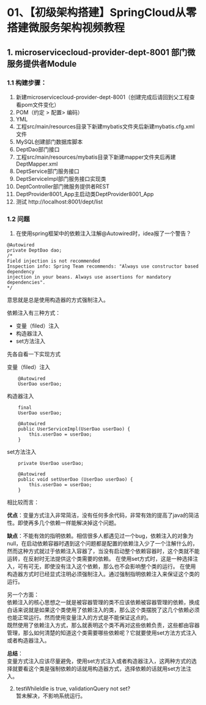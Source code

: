# 01、【初级架构搭建】SpringCloud从零搭建微服务架构视频教程

## 1. microservicecloud-provider-dept-8001 部门微服务提供者Module

### 1.1 构建步骤：   
1. 新建microservicecloud-provider-dept-8001（创建完成后请回到父工程查看pom文件变化）   
2. POM（约定 > 配置> 编码）   
3. YML   
4. 工程src/main/resources目录下新建mybatis文件夹后新建mybatis.cfg.xml文件   
5. MySQL创建部门数据库脚本   
6. DeptDao部门接口   
7. 工程src/main/resources/mybatis目录下新建mapper文件夹后再建DeptMapper.xml   
8. DeptService部门服务接口   
9. DeptServiceImpl部门服务接口实现类   
10. DeptController部门微服务提供者REST   
11. DeptProvider8001_App主启动类DeptProvider8001_App   
12. 测试 http://localhost:8001/dept/list


### 1.2 问题   
1. 在使用spring框架中的依赖注入注解@Autowired时，idea报了一个警告？   

```
@Autowired
private DeptDao dao;
/*
Field injection is not recommended
Inspection info: Spring Team recommends: "Always use constructor based dependency
injection in your beans. Always use assertions for mandatory dependencies".
*/
```

意思就是总是使用构造器的方式强制注入。

依赖注入有三种方式：

* 变量（filed）注入
* 构造器注入
* set方法注入

先各自看一下实现方式   

变量（filed）注入   
```
    @Autowired
    UserDao userDao;
```

构造器注入   
```
    final
    UserDao userDao;

    @Autowired
    public UserServiceImpl(UserDao userDao) {
        this.userDao = userDao;
    }
 ```
 
set方法注入
```
    private UserDao userDao;

    @Autowired
    public void setUserDao (UserDao userDao) {
        this.userDao = userDao;
    }
```

相比较而言：   

**优点**：变量方式注入非常简洁，没有任何多余代码，非常有效的提高了java的简洁性。即使再多几个依赖一样能解决掉这个问题。

**缺点**：不能有效的指明依赖。相信很多人都遇见过一个bug，依赖注入的对象为null，在启动依赖容器时遇到这个问题都是配置的依赖注入少了一个注解什么的，然而这种方式就过于依赖注入容器了，当没有启动整个依赖容器时，这个类就不能运转，在反射时无法提供这个类需要的依赖。
在使用set方式时，这是一种选择注入，可有可无，即使没有注入这个依赖，那么也不会影响整个类的运行。
在使用构造器方式时已经显式注明必须强制注入。通过强制指明依赖注入来保证这个类的运行。

另一个方面：   
依赖注入的核心思想之一就是被容器管理的类不应该依赖被容器管理的依赖，换成白话来说就是如果这个类使用了依赖注入的类，那么这个类摆脱了这几个依赖必须也能正常运行。然而使用变量注入的方式是不能保证这点的。   
既然使用了依赖注入方式，那么就表明这个类不再对这些依赖负责，这些都由容器管理，那么如何清楚的知道这个类需要哪些依赖呢？它就要使用set方法方式注入或者构造器注入。

**总结**：   
变量方式注入应该尽量避免，使用set方式注入或者构造器注入，这两种方式的选择就要看这个类是强制依赖的话就用构造器方式，选择依赖的话就用set方法注入。



2. testWhileIdle is true, validationQuery not set?   
暂未解决，不影响系统运行。














